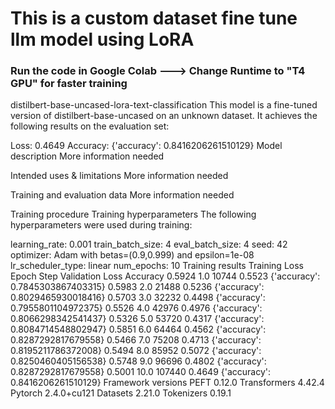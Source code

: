 # This is a custom dataset fine tune llm model using LoRA

### Run the code in Google Colab ---> Change Runtime to "T4 GPU" for faster training 

distilbert-base-uncased-lora-text-classification
This model is a fine-tuned version of distilbert-base-uncased on an unknown dataset. It achieves the following results on the evaluation set:

Loss: 0.4649
Accuracy: {'accuracy': 0.8416206261510129}
Model description
More information needed

Intended uses & limitations
More information needed

Training and evaluation data
More information needed

Training procedure
Training hyperparameters
The following hyperparameters were used during training:

learning_rate: 0.001
train_batch_size: 4
eval_batch_size: 4
seed: 42
optimizer: Adam with betas=(0.9,0.999) and epsilon=1e-08
lr_scheduler_type: linear
num_epochs: 10
Training results
Training Loss	Epoch	Step	Validation Loss	Accuracy
0.5924	1.0	10744	0.5523	{'accuracy': 0.7845303867403315}
0.5983	2.0	21488	0.5236	{'accuracy': 0.8029465930018416}
0.5703	3.0	32232	0.4498	{'accuracy': 0.7955801104972375}
0.5526	4.0	42976	0.4976	{'accuracy': 0.8066298342541437}
0.5326	5.0	53720	0.4317	{'accuracy': 0.8084714548802947}
0.5851	6.0	64464	0.4562	{'accuracy': 0.8287292817679558}
0.5466	7.0	75208	0.4713	{'accuracy': 0.8195211786372008}
0.5494	8.0	85952	0.5072	{'accuracy': 0.8250460405156538}
0.5748	9.0	96696	0.4802	{'accuracy': 0.8287292817679558}
0.5001	10.0	107440	0.4649	{'accuracy': 0.8416206261510129}
Framework versions
PEFT 0.12.0
Transformers 4.42.4
Pytorch 2.4.0+cu121
Datasets 2.21.0
Tokenizers 0.19.1
